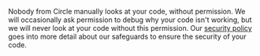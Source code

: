 <!--

title: Does Circle look at my code?
last_updated: Feb 2, 2013

-->

Nobody from Circle manually looks at your code, without permission.
We will occasionally ask permission to debug why your code isn't working, but we will never look at your code without this permission.
Our [security policy](/security)
goes into more detail about our safeguards to ensure the security of your code.
